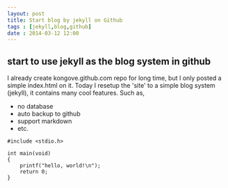 ```yaml
---
layout: post
title: Start blog by jekyll on Github
tags : [jekyll,blog,github]
date : 2014-03-12 12:00
---
```


## start to use jekyll as the blog system in github

I already create kongove.github.com repo for long time, but I only posted a simple index.html on it.
Today I resetup the 'site' to a simple blog system (jekyll), it contains many cool features.
Such as,

- no database
- auto backup to github
- support markdown
- etc.


```
#include <stdio.h>

int main(void)
{
	printf("hello, world!\n");
	return 0;
}
```
